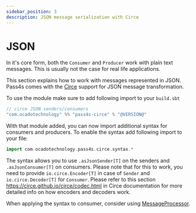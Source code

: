 ```yaml
---
sidebar_position: 3
description: JSON message serialization with Circe
---
```


# JSON

In it's core form, both the `Consumer` and `Producer` work with plain text messages. This is usually not the case for real life applications. 

This section explains how to work with messages represented in JSON. Pass4s comes with the [Circe](https://circe.github.io/circe/) support for JSON message transformation.

To use the module make sure to add following import to your `build.sbt`

```scala
// circe JSON senders/consumers
"com.ocadotechnology" %% "pass4s-circe" % "@VERSION@"
```

With that module added, you can now import additional syntax for consumers and producers. To enable the syntax add following import to your file:

```scala
import com.ocadotechnology.pass4s.circe.syntax.*
```

The syntax allows you to use `.asJsonSender[T]` on the senders and `.asJsonConsumer[T]` on consumers. Please note that for this to work, you need to provide `io.circe.Encoder[T]` in case of `Sender` and `io.circe.Decoder[T]` for `Consumer`. Please refer to this section https://circe.github.io/circe/codec.html in Circe documentation for more detailed info on how encoders and decoders work.

When applying the syntax to consumer, consider using [MessageProcessor](message-processor).
